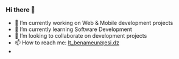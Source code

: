 ### Hi there 👋

<!-- 
**Tarek-yagami/Tarek-yagami** is a ✨ _special_ ✨ repository because its `README.md` (this file) appears on your GitHub profile.

Here are some ideas to get you started: -->

- 🔭 I’m currently working on Web & Mobile development projects
- 🌱 I’m currently learning Software Development
- 👯 I’m looking to collaborate on development projects
- 📫 How to reach me: lt_benameur@esi.dz
- <!-- - 🤔 I’m looking for help with ...
- 💬 Ask me about ... -->
<!-- - ⚡ Fun fact: ... -->

